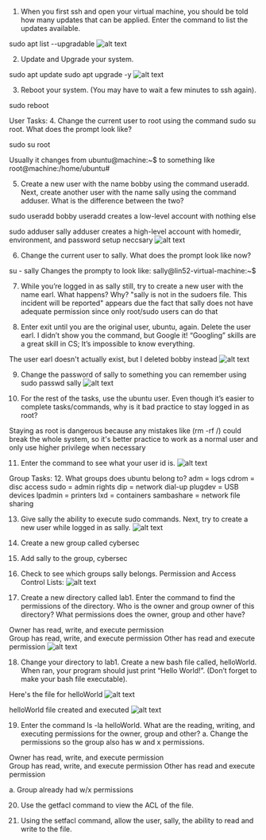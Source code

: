 
1. When you first ssh and open your virtual machine, you should be told
how many updates that can be applied. Enter the command to list the
updates available.

sudo apt list --upgradable
![alt text](image.png)


2. Update and Upgrade your system.

sudo apt update
sudo apt upgrade -y
![alt text](image-1.png)


3. Reboot your system. (You may have to wait a few minutes to ssh
again).

sudo reboot



User Tasks:
4. Change the current user to root using the command sudo su root.
What does the prompt look like?

sudo su root

Usually it changes from ubuntu@machine:~$ to something like root@machine:/home/ubuntu#



5. Create a new user with the name bobby using the command useradd.
Next, create another user with the name sally using the command
adduser. What is the difference between the two?

sudo useradd bobby
useradd creates a low-level account with nothing else

sudo adduser sally
adduser creates a high-level account with homedir, environment, and password setup neccsary
![alt text](image-2.png)

6. Change the current user to sally. What does the prompt look like now?

su - sally
Changes the prompty to look like: sally@lin52-virtual-machine:~$


7. While you’re logged in as sally still, try to create a new user with the
name earl. What happens? Why?
"sally is not in the sudoers file. This incident will be reported" appears due the fact that sally does not have adequate permission since only root/sudo users can do that


8. Enter exit until you are the original user, ubuntu, again. Delete the
user earl. I didn’t show you the command, but Google it! “Googling”
skills are a great skill in CS; It’s impossible to know everything.

The user earl doesn't actually exist, but I deleted bobby instead
![alt text](image-3.png)


9. Change the password of sally to something you can remember using
sudo passwd sally
![alt text](image-4.png)

10. For the rest of the tasks, use the ubuntu user. Even though it’s easier
to complete tasks/commands, why is it bad practice to stay logged in
as root?

Staying as root is dangerous because any mistakes like (rm -rf /) could break the whole system, so it's better practice to work as a normal user and only use higher privilege when necessary

11. Enter the command to see what your user id is.
![alt text](image-5.png)


Group Tasks:
12. What groups does ubuntu belong to?
adm = logs
cdrom = disc access
sudo = admin rights
dip = network dial-up
plugdev = USB devices
lpadmin = printers
lxd = containers
sambashare = network file sharing

13. Give sally the ability to execute sudo commands. Next, try to create a
new user while logged in as sally.
![alt text](image-6.png)

14. Create a new group called cybersec
15. Add sally to the group, cybersec
16. Check to see which groups sally belongs.
Permission and Access Control Lists:
![alt text](image-7.png)

17. Create a new directory called lab1. Enter the command to find the
permissions of the directory. Who is the owner and group owner of this
directory? What permissions does the owner, group and other have?

Owner has read, write, and execute permission  
Group has read, write, and execute permission
Other has read and execute permission
![alt text](image-8.png)

18. Change your directory to lab1. Create a new bash file called,
helloWorld. When ran, your program should just print “Hello World!”.
(Don’t forget to make your bash file executable).

Here's the file for helloWorld
![alt text](image-9.png)

helloWorld file created and executed
![alt text](image-10.png)

19. Enter the command ls -la helloWorld. What are the reading, writing,
and executing permissions for the owner, group and other?
a. Change the permissions so the group also has w and x permissions.

Owner has read, write, and execute permission  
Group has read, write, and execute permission
Other has read and execute permission

a. Group already had w/x permissions


20. Use the getfacl command to view the ACL of the file.


21. Using the setfacl command, allow the user, sally, the ability to read
and write to the file. 
